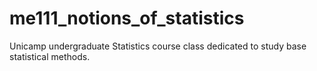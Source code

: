 # me111_notions_of_statistics
Unicamp undergraduate Statistics course class dedicated to study base statistical methods.

